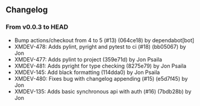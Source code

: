 ## Changelog
### From v0.0.3 to HEAD

- Bump actions/checkout from 4 to 5 (#13) (064ce18) by dependabot[bot]
- XMDEV-478: Adds pylint, pyright and pytest to ci (#18) (bb05067) by Jon
- XMDEV-477: Adds pylint to project (359e71d) by Jon Psaila
- XMDEV-481: Adds pyright for type checking (8275e79) by Jon Psaila
- XMDEV-145: Add black formatting (114dda0) by Jon Psaila
- XMDEV-480: Fixes bug with changelog appending (#15) (e5d7f45) by Jon
- XMDEV-135: Adds basic synchronous api with auth (#16) (7bdb28b) by Jon

